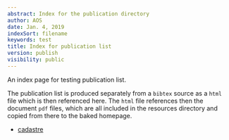 ```yaml
---
abstract: Index for the publication directory
author: AOS
date: Jan. 4, 2019
indexSort: filename
keywords: test
title: Index for publication list 
version: publish
visibility: public
---
```

An index page for testing publication list. 

The publication list is produced separately from a `bibtex` source as a `html` file which is then referenced here. The `html` file references then the document `pdf` files, which are all included in the resources directory and copied from there to the baked homepage. 

<!-- todo how is this produced in detail to make it searchable -->

- [cadastre](/PublicationList/resources/cadastre.html)